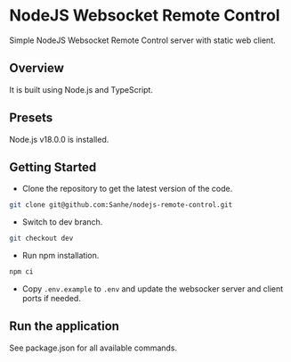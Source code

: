 # NodeJS Websocket Remote Control

Simple NodeJS Websocket Remote Control server with static web client.

## Overview

It is built using Node.js and TypeScript.

## Presets

Node.js v18.0.0 is installed.

## Getting Started

* Clone the repository to get the latest version of the code.

```bash
git clone git@github.com:Sanhe/nodejs-remote-control.git
```

* Switch to dev branch.

```bash
git checkout dev
```

* Run npm installation.

```bash
npm ci
```

* Copy `.env.example` to `.env` and update the websocker server and client ports if needed.


## Run the application

See package.json for all available commands.


